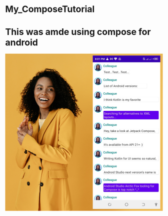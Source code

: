 # My_ComposeTutorial
# This was amde using compose for android
![Compose app](https://github.com/maqamylee0/My_ComposeTutorial/blob/master/LinkedIn%20Post%20-%20Code%20Queen.png)
